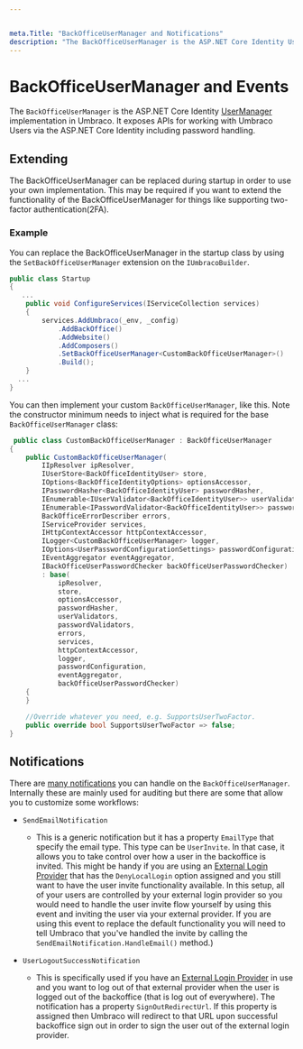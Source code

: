 ```yaml
---


meta.Title: "BackOfficeUserManager and Notifications"
description: "The BackOfficeUserManager is the ASP.NET Core Identity UserManager implementation in Umbraco. It exposes APIs for working with Umbraco User's via the ASP.NET Core Identity including password handling."
---
```


# BackOfficeUserManager and Events

The `BackOfficeUserManager` is the ASP.NET Core Identity [UserManager](https://docs.microsoft.com/en-us/dotnet/api/microsoft.aspnetcore.identity.usermanager-1) implementation in Umbraco. It exposes APIs for working with Umbraco Users via the ASP.NET Core Identity including password handling.

## Extending

The BackOfficeUserManager can be replaced during startup in order to use your own implementation.
This may be required if you want to extend the functionality of the BackOfficeUserManager for things like supporting two-factor authentication(2FA).

### Example

You can replace the BackOfficeUserManager in the startup class by using the `SetBackOfficeUserManager` extension on the `IUmbracoBuilder`.

```csharp
public class Startup
{
   ...
    public void ConfigureServices(IServiceCollection services)
    {
        services.AddUmbraco(_env, _config)
            .AddBackOffice()
            .AddWebsite()
            .AddComposers()
            .SetBackOfficeUserManager<CustomBackOfficeUserManager>()
            .Build();
    }
  ...
}
```

You can then implement your custom `BackOfficeUserManager`, like this.
Note the constructor minimum needs to inject what is required for the base `BackOfficeUserManager` class:

```csharp
 public class CustomBackOfficeUserManager : BackOfficeUserManager
{
    public CustomBackOfficeUserManager(
        IIpResolver ipResolver,
        IUserStore<BackOfficeIdentityUser> store,
        IOptions<BackOfficeIdentityOptions> optionsAccessor,
        IPasswordHasher<BackOfficeIdentityUser> passwordHasher,
        IEnumerable<IUserValidator<BackOfficeIdentityUser>> userValidators,
        IEnumerable<IPasswordValidator<BackOfficeIdentityUser>> passwordValidators,
        BackOfficeErrorDescriber errors,
        IServiceProvider services,
        IHttpContextAccessor httpContextAccessor,
        ILogger<CustomBackOfficeUserManager> logger,
        IOptions<UserPasswordConfigurationSettings> passwordConfiguration,
        IEventAggregator eventAggregator,
        IBackOfficeUserPasswordChecker backOfficeUserPasswordChecker)
        : base(
            ipResolver,
            store,
            optionsAccessor,
            passwordHasher,
            userValidators,
            passwordValidators,
            errors,
            services,
            httpContextAccessor,
            logger,
            passwordConfiguration,
            eventAggregator,
            backOfficeUserPasswordChecker)
    {
    }

    //Override whatever you need, e.g. SupportsUserTwoFactor.
    public override bool SupportsUserTwoFactor => false;
}
```

## Notifications

There are [many notifications](https://apidocs.umbraco.com/v10/csharp/api/Umbraco.Cms.Web.Common.Security.BackOfficeUserManager.html) you can handle on the `BackOfficeUserManager`.
Internally these are mainly used for auditing but there are some that allow you to customize some workflows:

[comment]: <> (* `BackOfficeUserManager.SendingUserInvite`)

[comment]: <> (  * Allows you to take control over how a user in the backoffice is invited. This might be handy if you are using an [External Login Provider]&#40;external-login-providers.md&#41; that has the `DenyLocalLogin` option assigned and you still want to have the user invite functionality available. In this setup, all of your users are controlled by your external login provider so you would need to handle the user invite flow yourself by using this event and inviting the user via your external provider. If you are using this event to replace the default functionality you will need to tell Umbraco that you've handled the invite by setting the `UserInviteEventArgs.InviteHandled` property to `true`.)

* `SendEmailNotification`
  * This is a generic notification but it has a property `EmailType` that specify the email type. This type can be `UserInvite`.
    In that case, it allows you to take control over how a user in the backoffice is invited.
    This might be handy if you are using an [External Login Provider](external-login-providers.md) that has the `DenyLocalLogin` option assigned
    and you still want to have the user invite functionality available.
    In this setup, all of your users are controlled by your external login provider so you would need to handle the user invite flow yourself by using this event and inviting the user via your external provider.
    If you are using this event to replace the default functionality you will need to tell Umbraco that you've handled the invite by calling the
   `SendEmailNotification.HandleEmail()` method.)
* `UserLogoutSuccessNotification`

  * This is specifically used if you have an [External Login Provider](external-login-providers.md) in use
    and you want to log out of that external provider when the user is logged out of the backoffice (that is log out of everywhere).
    The notification has a property `SignOutRedirectUrl`. If this property is assigned then Umbraco will redirect to that URL upon successful
    backoffice sign out in order to sign the user out of the external login provider.
